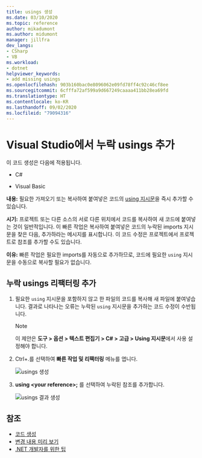 ```yaml
---
title: usings 생성
ms.date: 03/10/2020
ms.topic: reference
author: mikadumont
ms.author: midumont
manager: jillfra
dev_langs:
- CSharp
- VB
ms.workload:
- dotnet
helpviewer_keywords:
- add missing usings
ms.openlocfilehash: 903b160bac0e8096062e09fd78ff4c92c46cf8ee
ms.sourcegitcommit: 6cfffa72af599a9d667249caaaa411bb28ea69fd
ms.translationtype: HT
ms.contentlocale: ko-KR
ms.lasthandoff: 09/02/2020
ms.locfileid: "79094316"
---
```

# <a name="add-missing-usings-in-visual-studio"></a>Visual Studio에서 누락 usings 추가

이 코드 생성은 다음에 적용됩니다.

- C#

- Visual Basic

**내용:** 필요한 가져오기 또는 복사하여 붙여넣은 코드의 [using 지시문](/dotnet/csharp/language-reference/keywords/using-directive)을 즉시 추가할 수 있습니다.

**시기:** 프로젝트 또는 다른 소스의 서로 다른 위치에서 코드를 복사하여 새 코드에 붙여넣는 것이 일반적입니다. 이 빠른 작업은 복사하여 붙여넣은 코드의 누락된 imports 지시문을 찾은 다음, 추가하라는 메시지를 표시합니다. 이 코드 수정은 프로젝트에서 프로젝트로 참조를 추가할 수도 있습니다.

**이유:** 빠른 작업은 필요한 imports를 자동으로 추가하므로, 코드에 필요한 `using` 지시문을 수동으로 복사할 필요가 없습니다.

## <a name="add-missing-usings-refactoring"></a>누락 usings 리팩터링 추가

1. 필요한 `using` 지시문을 포함하지 않고 한 파일의 코드를 복사해 새 파일에 붙여넣습니다. 결과로 나타나는 오류는 누락된 `using` 지시문을 추가하는 코드 수정이 수반됩니다.

    > [!NOTE]
    > 이 제안은 **도구 > 옵션 > 텍스트 편집기 > C# > 고급 > Using 지시문**에서 사용 설정해야 합니다.

2. Ctrl+.를 선택하여 **빠른 작업 및 리팩터링** 메뉴를 엽니다.

    ![usings 생성](media/generate-using-codefix.png)

3. **using \<your reference\>;** 를 선택하여 누락된 참조를 추가합니다.

    ![usings 결과 생성](media/generate-using-result.png)

## <a name="see-also"></a>참조

- [코드 생성](../code-generation-in-visual-studio.md)
- [변경 내용 미리 보기](../../ide/preview-changes.md)
- [.NET 개발자를 위한 팁](../csharp-developer-productivity.md)
